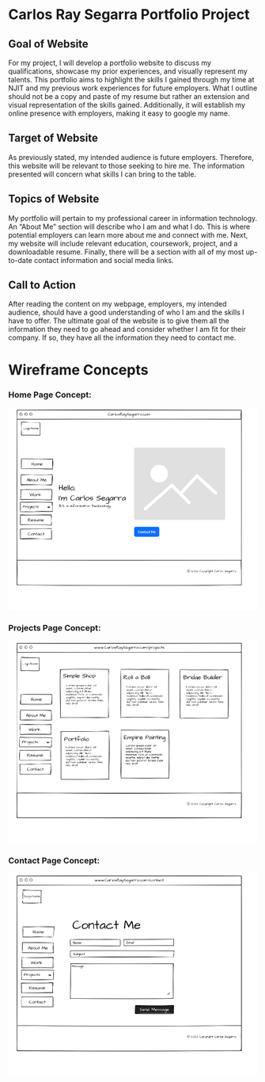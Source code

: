 # Carlos Ray Segarra Portfolio Project
## Goal of Website
For my project, I will develop a portfolio website to discuss my qualifications, showcase my prior experiences, and 
visually represent my talents. This portfolio aims to highlight the skills I gained through my time at NJIT and my 
previous work experiences for future employers. What I outline should not be a copy and paste of my resume but rather 
an extension and visual representation of the skills gained. Additionally, it will establish my online presence with 
employers, making it easy to google my name.
## Target of Website
As previously stated, my intended audience is future employers. Therefore, this website will be relevant to those 
seeking to hire me. The information presented will concern what skills I can bring to the table. 
## Topics of Website
My portfolio will pertain to my professional career in information technology. An “About Me” section will describe 
who I am and what I do. This is where potential employers can learn more about me and connect with me. Next, my 
website will include relevant education, coursework, project, and a downloadable resume. Finally, there will be a 
section with all of my most up-to-date contact information and social media links.
## Call to Action
After reading the content on my webpage, employers, my intended audience, should have a good understanding of who I am 
and the skills I have to offer. The ultimate goal of the website is to give them all the information they need to go 
ahead and consider whether I am fit for their company. If so, they have all the information they need to contact 
me.
# Wireframe Concepts
### Home Page Concept:

![Home Page](https://github.com/Carlomos7/carlosraysegarra/blob/main/wireframes/home.png?raw=true)

### Projects Page Concept:

![Projects Page](https://github.com/Carlomos7/carlosraysegarra/blob/main/wireframes/Projects.png?raw=true)

### Contact Page Concept:

![Contact Page](https://github.com/Carlomos7/carlosraysegarra/blob/main/wireframes/Contact.png?raw=true)
